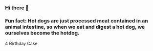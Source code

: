 ### Hi there 👋
### Fun fact: Hot dogs are just processed meat contained in an animal intestine, so when we eat and digest a hot dog, we ourselves become the hotdog.
4
Birthday Cake
<!--
**GusCavin/GusCavin** is a ✨ _special_ ✨ repository because its `README.md` (this file) appears on your GitHub profile.

Here are some ideas to get you started:


